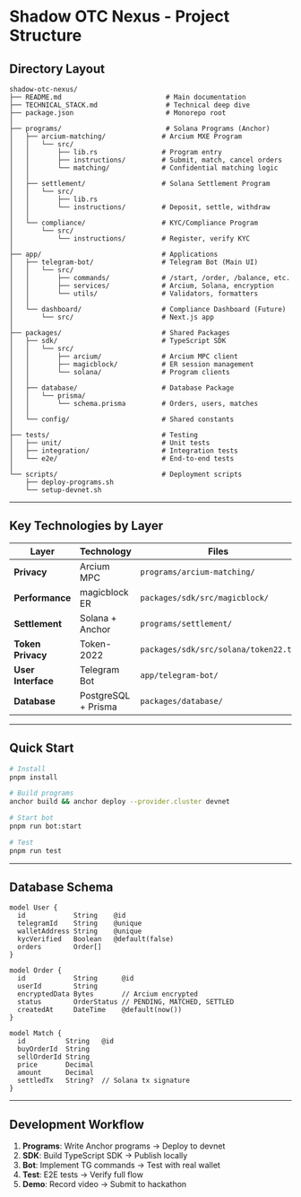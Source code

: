 # Shadow OTC Nexus - Project Structure

## Directory Layout

```
shadow-otc-nexus/
├── README.md                          # Main documentation
├── TECHNICAL_STACK.md                 # Technical deep dive
├── package.json                       # Monorepo root
│
├── programs/                          # Solana Programs (Anchor)
│   ├── arcium-matching/              # Arcium MXE Program
│   │   └── src/
│   │       ├── lib.rs                # Program entry
│   │       ├── instructions/         # Submit, match, cancel orders
│   │       └── matching/             # Confidential matching logic
│   │
│   ├── settlement/                   # Solana Settlement Program
│   │   └── src/
│   │       ├── lib.rs
│   │       └── instructions/         # Deposit, settle, withdraw
│   │
│   └── compliance/                   # KYC/Compliance Program
│       └── src/
│           └── instructions/         # Register, verify KYC
│
├── app/                              # Applications
│   ├── telegram-bot/                 # Telegram Bot (Main UI)
│   │   └── src/
│   │       ├── commands/             # /start, /order, /balance, etc.
│   │       ├── services/             # Arcium, Solana, encryption
│   │       └── utils/                # Validators, formatters
│   │
│   └── dashboard/                    # Compliance Dashboard (Future)
│       └── src/                      # Next.js app
│
├── packages/                         # Shared Packages
│   ├── sdk/                          # TypeScript SDK
│   │   └── src/
│   │       ├── arcium/               # Arcium MPC client
│   │       ├── magicblock/           # ER session management
│   │       └── solana/               # Program clients
│   │
│   ├── database/                     # Database Package
│   │   └── prisma/
│   │       └── schema.prisma         # Orders, users, matches
│   │
│   └── config/                       # Shared constants
│
├── tests/                            # Testing
│   ├── unit/                         # Unit tests
│   ├── integration/                  # Integration tests
│   └── e2e/                          # End-to-end tests
│
└── scripts/                          # Deployment scripts
    ├── deploy-programs.sh
    └── setup-devnet.sh
```

---

## Key Technologies by Layer

| Layer | Technology | Files |
|-------|-----------|-------|
| **Privacy** | Arcium MPC | `programs/arcium-matching/` |
| **Performance** | magicblock ER | `packages/sdk/src/magicblock/` |
| **Settlement** | Solana + Anchor | `programs/settlement/` |
| **Token Privacy** | Token-2022 | `packages/sdk/src/solana/token22.ts` |
| **User Interface** | Telegram Bot | `app/telegram-bot/` |
| **Database** | PostgreSQL + Prisma | `packages/database/` |

---

## Quick Start

```bash
# Install
pnpm install

# Build programs
anchor build && anchor deploy --provider.cluster devnet

# Start bot
pnpm run bot:start

# Test
pnpm run test
```

---

## Database Schema

```prisma
model User {
  id            String    @id
  telegramId    String    @unique
  walletAddress String    @unique
  kycVerified   Boolean   @default(false)
  orders        Order[]
}

model Order {
  id            String      @id
  userId        String
  encryptedData Bytes       // Arcium encrypted
  status        OrderStatus // PENDING, MATCHED, SETTLED
  createdAt     DateTime    @default(now())
}

model Match {
  id          String   @id
  buyOrderId  String
  sellOrderId String
  price       Decimal
  amount      Decimal
  settledTx   String?  // Solana tx signature
}
```

---

## Development Workflow

1. **Programs**: Write Anchor programs → Deploy to devnet
2. **SDK**: Build TypeScript SDK → Publish locally
3. **Bot**: Implement TG commands → Test with real wallet
4. **Test**: E2E tests → Verify full flow
5. **Demo**: Record video → Submit to hackathon
